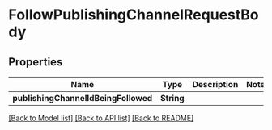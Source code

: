 # FollowPublishingChannelRequestBody

## Properties
Name | Type | Description | Notes
------------ | ------------- | ------------- | -------------
**publishingChannelIdBeingFollowed** | **String** |  | 

[[Back to Model list]](../README.md#documentation-for-models) [[Back to API list]](../README.md#documentation-for-api-endpoints) [[Back to README]](../README.md)


